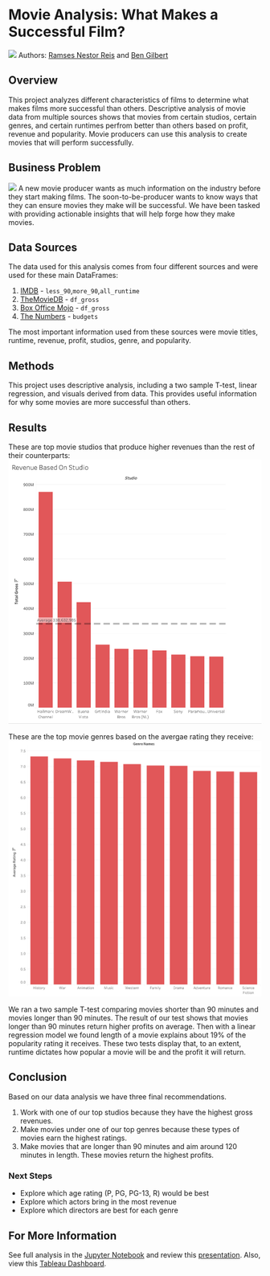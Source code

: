 # Movie Analysis: What Makes a Successful Film?
![](https://thumbs.dreamstime.com/b/film-reel-movie-cinema-vector-film-reel-movie-107164547.jpg)
Authors: [Ramses Nestor Reis](http://www.linkedin.com/in/ramses-nestor) and [Ben Gilbert](https://www.linkedin.com/in/benjamin-gilbert333/)
## Overview
This project analyzes different characteristics of films to determine what makes films more successful than others. Descriptive analysis of movie data from multiple sources shows that movies from certain studios, certain genres, and certain runtimes perfrom better than others based on profit, revenue and popularity. Movie producers can use this analysis to create movies that will perform successfully.
## Business Problem
![](https://www.grandsierraresort.com/hubfs/recreation/Grand-Sierra-Cinema-view-of-auditorium_q085_1920x1080.jpg)
A new movie producer wants as much information on the industry before they start making films. The soon-to-be-producer wants to know ways that they can ensure movies they make will be successful. We have been tasked with providing actionable insights that will help forge how they make movies.
## Data Sources
The data used for this analysis comes from four different sources and were used for these main DataFrames:
1. [IMDB](https://www.imdb.com/) - `less_90`,`more_90`,`all_runtime`
2. [TheMovieDB](https://www.themoviedb.org/) - `df_gross`
3. [Box Office Mojo](https://www.boxofficemojo.com/) - `df_gross`
4. [The Numbers](https://www.the-numbers.com/) - `budgets`

The most important information used from these sources were movie titles, runtime, revenue, profit, studios, genre, and popularity.
## Methods
This project uses descriptive analysis, including a two sample T-test, linear regression, and visuals derived from data. This provides useful information for why some movies are more successful than others.
## Results
These are top movie studios that produce higher revenues than the rest of their counterparts:
![](charts_png/studios.png)

These are the top movie genres based on the avergae rating they receive:
![](charts_png/genres.png)

We ran a two sample T-test comparing movies shorter than 90 minutes and movies longer than 90 minutes. The result of our test shows that movies longer than 90 minutes return higher profits on average. Then with a linear regression model we found length of a movie explains about 19% of the popularity rating it receives. These two tests display that, to an extent, runtime dictates how popular a movie will be and the profit it will return.
## Conclusion
Based on our data analysis we have three final recommendations.
1. Work with one of our top studios because they have the highest gross revenues.
2. Make movies under one of our top genres because these types of movies earn the highest ratings.
3. Make movies that are longer than 90 minutes and aim around 120 minutes in length. These movies return the highest profits.
### Next Steps
- Explore which age rating (P, PG, PG-13, R) would be best
- Explore which actors bring in the most revenue
- Explore which directors are best for each genre
## For More Information
See full analysis in the [Jupyter Notebook](https://github.com/ramses02/Movies_Phase_2/blob/main/Movie_Data_Analysis.ipynb) and review this [presentation](https://github.com/ramses02/Movies_Phase_2/blob/main/Lights%2C%20Camera%2C%20Profit.pdf). Also, view this [Tableau Dashboard](https://public.tableau.com/app/profile/ramses.nestor.reis/viz/MoviesGraphs/Dashboard1?publish=yes).